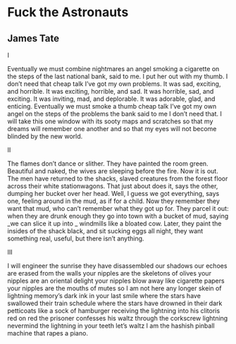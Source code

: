 # Fuck the Astronauts
## James Tate
I

Eventually we must combine nightmares
an angel smoking a cigarette on the steps
of the last national bank, said to me.
I put her out with my thumb. I don’t need that
cheap talk I’ve got my own problems.
It was sad, exciting, and horrible.
It was exciting, horrible, and sad.
It was horrible, sad, and exciting.
It was inviting, mad, and deplorable.
It was adorable, glad, and enticing.
Eventually we must smoke a thumb
cheap talk I’ve got my own angel
on the steps of the problems the bank
said to me I don’t need that.
I will take this one window
with its sooty maps and scratches
so that my dreams will remember
one another and so that my eyes will not
become blinded by the new world.


II

The flames don’t dance or slither.
They have painted the room green.
Beautiful and naked, the wives
are sleeping before the fire.
Now it is out. The men have
returned to the shacks,
slaved creatures from the forest
floor across their white
stationwagons. That just about
does it, says the other,
dumping her bucket
over her head. Well, I guess
we got everything, says one,
feeling around in the mud,
as if for a child.
Now they remember they want
that mud, who can’t remember
what they got up for.
They parcel it out: when
they are drunk enough
they go into town with
a bucket of mud, saying
 _we can slice it up into
_
windmills like a bloated cow.
Later, they paint the insides
of the shack black,
and sit sucking eggs all night,
they want something real, useful,
but there isn’t anything.


III

I will engineer the sunrise
they have disassembled our shadows
our echoes are erased from the walls
your nipples are the skeletons of olives
your nipples are an oriental delight
your nipples blow away like cigarette papers
your nipples are the mouths of mutes
so I am not here any longer
skein of lightning
memory’s dark ink in your last smile
where the stars have swallowed their train schedule
where the stars have drowned in their dark petticoats
like a sock of hamburger
receiving the lightning
into his clitoris
red on red the prisoner
confesses his waltz
through the corkscrew lightning
nevermind the lightning
in your teeth let’s waltz
I am the hashish pinball machine
that rapes a piano.